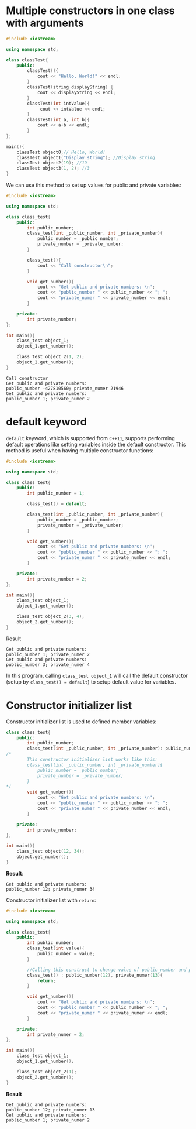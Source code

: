 # Multiple constructors in one class with arguments

```cpp
#include <iostream>

using namespace std;

class classTest{
	public:
    	classTest(){
            cout << "Hello, World!" << endl;
	    }
        classTest(string displayString) {
            cout << displayString << endl;
        }
        classTest(int intValue){
             cout << intValue << endl;
        }
        classTest(int a, int b){
            cout << a+b << endl;
        }
};

main(){
	classTest object0;// Hello, World!
    classTest object1("Display string"); //Display string
    classTest object2(19); //19
    classTest object3(1, 2); //3   
}
```

We can use this method to set up values for public and private variables:

```cpp
#include <iostream>

using namespace std;

class class_test{
	public:
		int public_number;
        class_test(int _public_number, int _private_number){
            public_number = _public_number;
            private_number = _private_number;
        }

        class_test(){
            cout << "Call constructor\n";
        }

		void get_number(){
            cout << "Get public and private numbers: \n";
            cout << "public_number " << public_number << "; ";
            cout << "private_numer " << private_number << endl;
		}

	private:
		int private_number;
};

int main(){
	class_test object_1;
	object_1.get_number();

    class_test object_2(1, 2);
	object_2.get_number();
}
```

```
Call constructor
Get public and private numbers:
public_number -427810560; private_numer 21946
Get public and private numbers:
public_number 1; private_numer 2
```

# default keyword

``default`` keyword, which is supported from ``C++11``, supports performing default operations like setting variables inside the default constructor. This method is useful when having multiple constructor functions:

```cpp
#include <iostream>

using namespace std;

class class_test{
	public:
		int public_number = 1;

		class_test() = default;

        class_test(int _public_number, int _private_number){
            public_number = _public_number;
            private_number = _private_number;
        }

		void get_number(){
            cout << "Get public and private numbers: \n";
            cout << "public_number " << public_number << "; ";
            cout << "private_numer " << private_number << endl;
		}

	private:
		int private_number = 2;
};

int main(){
	class_test object_1;
	object_1.get_number();

    class_test object_2(3, 4);
	object_2.get_number();
}
```
	
Result

```
Get public and private numbers:
public_number 1; private_numer 2
Get public and private numbers:
public_number 3; private_numer 4
```

In this program, calling ``class_test object_1`` will call the default constructor (setup by ``class_test() = default``) to setup default value for variables.

# Constructor initializer list

Constructor initializer list is used to defined member variables:
```cpp
class class_test{
	public:
		int public_number;
        class_test(int _public_number, int _private_number): public_number(_public_number), private_number(_private_number) {}
/*
        This constructor initializer list works like this:
        class_test(int _public_number, int _private_number){
            public_number = _public_number;
            private_number = _private_number;
        }
*/
		void get_number(){
            cout << "Get public and private numbers: \n";
            cout << "public_number " << public_number << "; ";
            cout << "private_numer " << private_number << endl;
		}

	private:
		int private_number;
};

int main(){
    class_test object(12, 34);
	object.get_number();
}
```
**Result**:
```
Get public and private numbers:
public_number 12; private_numer 34
```

Constructor initializer list with ``return``:

```cpp
#include <iostream>

using namespace std;

class class_test{
	public:
		int public_number;
        class_test(int value){
            public_number = value;
        }

        //Calling this construct to change value of public_number and private_numer
        class_test() : public_number(12), private_numer(13){
            return;
        }

		void get_number(){
            cout << "Get public and private numbers: \n";
            cout << "public_number " << public_number << "; ";
            cout << "private_numer " << private_numer << endl;
		}

	private:
		int private_numer = 2;
};

int main(){
	class_test object_1;
	object_1.get_number();

    class_test object_2(1);
	object_2.get_number();
}
```

**Result**
```
Get public and private numbers:
public_number 12; private_numer 13
Get public and private numbers:
public_number 1; private_numer 2
```

